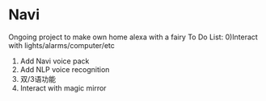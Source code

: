 # Navi
Ongoing project to make own home alexa with a fairy
To Do List:
0)Interact with lights/alarms/computer/etc
1) Add Navi voice pack
2) Add NLP voice recognition
3) 双/3语功能
4) Interact with magic mirror
